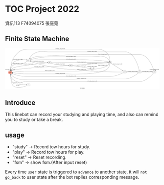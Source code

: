 # TOC Project 2022
資訊113 F74094075 張庭菀

## Finite State Machine
![fsm](./img/show-fsm.png)

## Introduce
This linebot can record your studying and playing time, and also can remind you to study or take a break.

## usage
* "study" -> Record tow hours for study.
* "play"  -> Record tow hours for play.
* "reset" -> Reset recording.
* "fsm"   -> show fsm.(After input reset)

Every time `user` state is triggered to `advance` to another state, it will `not go_back` to user state after the bot replies corresponding message.

